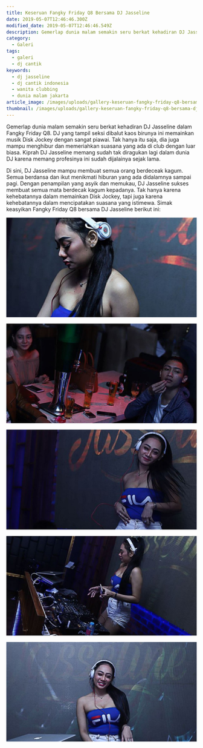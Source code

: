 ```yaml
---
title: Keseruan Fangky Friday Q8 Bersama DJ Jasseline
date: 2019-05-07T12:46:46.300Z
modified_date: 2019-05-07T12:46:46.549Z
description: Gemerlap dunia malam semakin seru berkat kehadiran DJ Jasseline dalam Fangky Friday Q8. DJ yang tampil seksi dibalut kaos birunya ini memainkan musik Disk Jockey.
category:
  - Galeri
tags:
  - galeri
  - dj cantik
keywords:
  - dj jasseline
  - dj cantik indonesia
  - wanita clubbing
  - dunia malam jakarta
article_image: /images/uploads/gallery-keseruan-fangky-friday-q8-bersama-dj-jasseline-3.jpg
thumbnail: /images/uploads/gallery-keseruan-fangky-friday-q8-bersama-dj-jasseline-2-013.jpg
---
```

Gemerlap dunia malam semakin seru berkat kehadiran DJ Jasseline dalam Fangky Friday Q8. DJ yang tampil seksi dibalut kaos birunya ini memainkan musik Disk Jockey dengan sangat piawai. Tak hanya itu saja, dia juga mampu menghibur dan memeriahkan suasana yang ada di club dengan luar biasa. Kiprah DJ Jasseline memang sudah tak diragukan lagi dalam dunia DJ karena memang profesinya ini sudah dijalainya sejak lama.

Di sini, DJ Jasseline mampu membuat semua orang berdeceak kagum. Semua berdansa dan ikut menikmati hiburan yang ada didalamnya sampai pagi. Dengan penampilan yang asyik dan memukau, DJ Jasseline sukses membuat semua mata berdecak kagum kepadanya. Tak hanya karena kehebatannya dalam memainkan Disk Jockey, tapi juga karena kehebatannya dalam mencipatakan suasana yang istimewa. Simak keasyikan Fangky Friday Q8 bersama DJ Jasseline berikut ini:

![GALLERY: Keseruan Fangky Friday Q8 Bersama DJ Jasseline](/images/uploads/gallery-keseruan-fangky-friday-q8-bersama-dj-jasseline-5.jpg)

![GALLERY: Keseruan Fangky Friday Q8 Bersama DJ Jasseline](/images/uploads/gallery-keseruan-fangky-friday-q8-bersama-dj-jasseline-4.jpg)

![GALLERY: Keseruan Fangky Friday Q8 Bersama DJ Jasseline](/images/uploads/gallery-keseruan-fangky-friday-q8-bersama-dj-jasseline-3.jpg)

![GALLERY: Keseruan Fangky Friday Q8 Bersama DJ Jasseline](/images/uploads/gallery-keseruan-fangky-friday-q8-bersama-dj-jasseline-1.jpg)

![GALLERY: Keseruan Fangky Friday Q8 Bersama DJ Jasseline](/images/uploads/gallery-keseruan-fangky-friday-q8-bersama-dj-jasseline-2.jpg)
